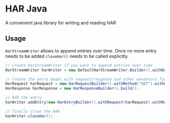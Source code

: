 # HAR Java
A convenient java library for writing and reading HAR

## Usage

```HarStreamWriter``` allows to append entries over time. Once no more entry needs to be added ```closeHar()``` needs to be called explicitly. 

```java
// Create HarStreamWriter if you want to append entries over time
HarStreamWriter harWriter = new DefaultHarStreamWriter.Builder().withOutputFile(new File("log.har")).withUsePrettyPrint(true).build();

// Create the entry model with request/response and other mandatory fields
HarRequest harRequest = new HarRequestBuilder().withMethod("GET").withUrl("http://smartbear/resource").withHttpVersion("HTTP/1.1").build();
HarResponse harResponse = new HarResponseBuilder().build();

// Add the entry
harWriter.addEntry(new HarEntryBuilder().withRequest(harRequest).withResponse(harResponse).build());

// finally close the HAR
harWriter.closeHar();

```
